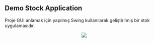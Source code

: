 ## Demo Stock Application

Proje GUI anlamak için yapılmış Swing kullanılarak geliştirilmiş bir stok uygulamasıdır.

<p  align="center">
<img src="https://user-images.githubusercontent.com/34593997/88487858-7e09cb00-cf91-11ea-9920-0d0833e37d77.gif">
</p>
